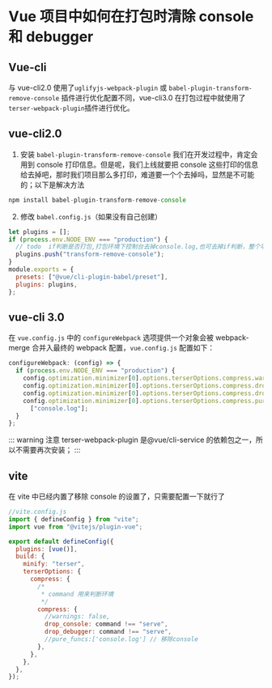 # Vue 项目中如何在打包时清除 console 和 debugger

## Vue-cli

与 vue-cli2.0 使用了`uglifyjs-webpack-plugin` 或 `babel-plugin-transform-remove-console` 插件进行优化配置不同，vue-cli3.0 在打包过程中就使用了`terser-webpack-plugin`插件进行优化。

## vue-cli2.0

1. 安装 `babel-plugin-transform-remove-console` 我们在开发过程中，肯定会用到 console 打印信息。但是呢，我们上线就要把 console 这些打印的信息给去掉吧，那时我们项目那么多打印，难道要一个个去掉吗，显然是不可能的；以下是解决方法

```js
npm install babel-plugin-transform-remove-console
```

2. 修改 `babel.config.js`（如果没有自己创建）

```js
let plugins = [];
if (process.env.NODE_ENV === "production") {
  // todo  if判断是否打包,打包环境下控制台去掉console.log,也可去掉if判断，整个项目不会出现console.log(不建议)
  plugins.push("transform-remove-console");
}
module.exports = {
  presets: ["@vue/cli-plugin-babel/preset"],
  plugins: plugins,
};
```

## vue-cli 3.0

在 `vue.config.js` 中的 `configureWebpack` 选项提供一个对象会被 webpack-merge 合并入最终的 webpack 配置，`vue.config.js` 配置如下：

```js
configureWebpack: (config) => {
  if (process.env.NODE_ENV === "production") {
    config.optimization.minimizer[0].options.terserOptions.compress.warnings = false;
    config.optimization.minimizer[0].options.terserOptions.compress.drop_console = true;
    config.optimization.minimizer[0].options.terserOptions.compress.drop_debugger = true;
    config.optimization.minimizer[0].options.terserOptions.compress.pure_funcs =
      ["console.log"];
  }
};
```

::: warning 注意
terser-webpack-plugin 是@vue/cli-service 的依赖包之一，所以不需要再次安装；
:::

## vite

在 vite 中已经内置了移除 console 的设置了，只需要配置一下就行了

```js
//vite.config.js
import { defineConfig } from "vite";
import vue from "@vitejs/plugin-vue";

export default defineConfig({
  plugins: [vue()],
  build: {
    minify: "terser",
    terserOptions: {
      compress: {
        /*
         * command 用来判断环境
         */
        compress: {
          //warnings: false,
          drop_console: command !== "serve",
          drop_debugger: command !== "serve",
          //pure_funcs:['console.log'] // 移除console
        },
      },
    },
  },
});
```
